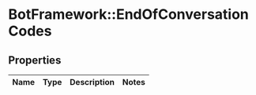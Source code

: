 # BotFramework::EndOfConversationCodes

## Properties
Name | Type | Description | Notes
------------ | ------------- | ------------- | -------------

